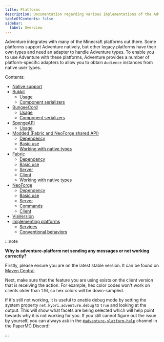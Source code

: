 ```yaml
---
title: Platforms
description: Documentation regarding various implementations of the Adventure API.
tableOfContents: false
sidebar:
  label: Overview
---
```


Adventure integrates with many of the Minecraft platforms out there. Some platforms support
Adventure natively, but other legacy platforms have their own types and need an adapter to handle Adventure types. To enable you to use Adventure with these platforms, Adventure provides a number of platform-specific adapters to
allow you to obtain `Audience` instances from native user types.

Contents:
* [Native support](/adventure/platform/native)
* [Bukkit](/adventure/platform/bukkit)
  * [Usage](/adventure/platform/bukkit#usage)
  * [Component serializers](/adventure/platform/bukkit#component-serializers)
* [BungeeCord](/adventure/platform/bungeecord)
  * [Usage](/adventure/platform/bungeecord#usage)
  * [Component serializers](/adventure/platform/bungeecord#component-serializers)
* [SpongeAPI](/adventure/platform/spongeapi)
  * [Usage](/adventure/platform/spongeapi#usage)
* [Modded (Fabric and NeoForge shared API)](/adventure/platform/modded)
  * [Dependency](/adventure/platform/modded#dependency)
  * [Basic use](/adventure/platform/modded#basic-use)
  * [Working with native types](/adventure/platform/modded#working-with-native-types)
* [Fabric](/adventure/platform/fabric)
  * [Dependency](/adventure/platform/fabric#dependency)
  * [Basic use](/adventure/platform/fabric#basic-use)
  * [Server](/adventure/platform/fabric#server)
  * [Client](/adventure/platform/fabric#dependency)
  * [Working with native types](/adventure/platform/fabric#working-with-native-types)
* [NeoForge](/adventure/platform/neoforge)
  * [Dependency](/adventure/platform/neoforge#dependency)
  * [Basic use](/adventure/platform/neoforge#basic-use)
  * [Server](/adventure/platform/neoforge#server)
  * [Commands](/adventure/platform/neoforge#commands)
  * [Client](/adventure/platform/neoforge#dependency)
* [ViaVersion](/adventure/platform/viaversion)
* [Implementing platforms](/adventure/platform/implementing)
  * [Services](/adventure/platform/implementing#services)
  * [Conventional behaviors](/adventure/platform/implementing#conventional-behaviors)


:::note

**Why is adventure-platform not sending any messages or not working correctly?**

Firstly, please ensure you are on the latest stable version. It can be found on [Maven Central](https://central.sonatype.com/search?q=g%3Anet.kyori+adventure-platform*).

Next, make sure that the feature you are using exists on the client version that is receiving the action.
For example, hex color codes won't work on clients older than 1.16, so hex colors will be down-sampled.

If it's still not working, it is useful to enable debug mode by setting the system property `net.kyori.adventure.debug` to `true` and
looking at the output. This will show what facets are being selected which will help point towards why it is not working for you.
If you still cannot figure out the issue by yourself, you can always ask in the
[`#adventure-platform-help`](https://discord.com/channels/289587909051416579/1342379165663363112) channel in the PaperMC Discord!

:::
